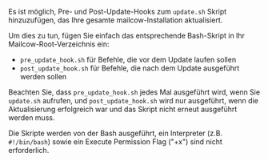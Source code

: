 Es ist möglich, Pre- und Post-Update-Hooks zum `update.sh` Skript hinzuzufügen, das Ihre gesamte mailcow-Installation aktualisiert.

Um dies zu tun, fügen Sie einfach das entsprechende Bash-Skript in Ihr Mailcow-Root-Verzeichnis ein:  

* `pre_update_hook.sh` für Befehle, die vor dem Update laufen sollen
* `post_update_hook.sh` für Befehle, die nach dem Update ausgeführt werden sollen

Beachten Sie, dass `pre_update_hook.sh` jedes Mal ausgeführt wird, wenn Sie `update.sh` aufrufen, und `post_update_hook.sh` wird nur ausgeführt, wenn die Aktualisierung erfolgreich war und das Skript nicht erneut ausgeführt werden muss.

Die Skripte werden von der Bash ausgeführt, ein Interpreter (z.B. `#!/bin/bash`) sowie ein Execute Permission Flag ("+x") sind nicht erforderlich.